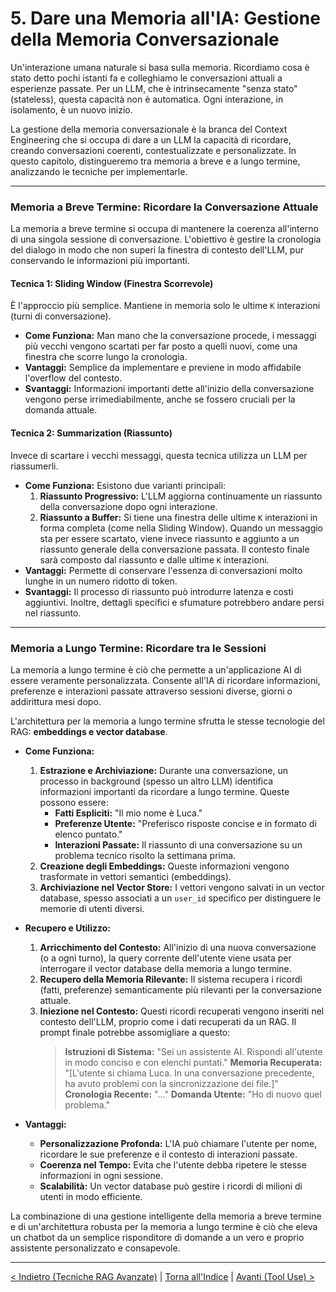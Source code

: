 # 5. Dare una Memoria all'IA: Gestione della Memoria Conversazionale

Un'interazione umana naturale si basa sulla memoria. Ricordiamo cosa è stato detto pochi istanti fa e colleghiamo le conversazioni attuali a esperienze passate. Per un LLM, che è intrinsecamente "senza stato" (stateless), questa capacità non è automatica. Ogni interazione, in isolamento, è un nuovo inizio.

La gestione della memoria conversazionale è la branca del Context Engineering che si occupa di dare a un LLM la capacità di ricordare, creando conversazioni coerenti, contestualizzate e personalizzate. In questo capitolo, distingueremo tra memoria a breve e a lungo termine, analizzando le tecniche per implementarle.

---

### Memoria a Breve Termine: Ricordare la Conversazione Attuale

La memoria a breve termine si occupa di mantenere la coerenza all'interno di una singola sessione di conversazione. L'obiettivo è gestire la cronologia del dialogo in modo che non superi la finestra di contesto dell'LLM, pur conservando le informazioni più importanti.

#### Tecnica 1: Sliding Window (Finestra Scorrevole)

È l'approccio più semplice. Mantiene in memoria solo le ultime `K` interazioni (turni di conversazione).

- **Come Funziona:** Man mano che la conversazione procede, i messaggi più vecchi vengono scartati per far posto a quelli nuovi, come una finestra che scorre lungo la cronologia.
- **Vantaggi:** Semplice da implementare e previene in modo affidabile l'overflow del contesto.
- **Svantaggi:** Informazioni importanti dette all'inizio della conversazione vengono perse irrimediabilmente, anche se fossero cruciali per la domanda attuale.

#### Tecnica 2: Summarization (Riassunto)

Invece di scartare i vecchi messaggi, questa tecnica utilizza un LLM per riassumerli.

- **Come Funziona:** Esistono due varianti principali:
  1.  **Riassunto Progressivo:** L'LLM aggiorna continuamente un riassunto della conversazione dopo ogni interazione.
  2.  **Riassunto a Buffer:** Si tiene una finestra delle ultime `K` interazioni in forma completa (come nella Sliding Window). Quando un messaggio sta per essere scartato, viene invece riassunto e aggiunto a un riassunto generale della conversazione passata. Il contesto finale sarà composto dal riassunto e dalle ultime `K` interazioni.
- **Vantaggi:** Permette di conservare l'essenza di conversazioni molto lunghe in un numero ridotto di token.
- **Svantaggi:** Il processo di riassunto può introdurre latenza e costi aggiuntivi. Inoltre, dettagli specifici e sfumature potrebbero andare persi nel riassunto.

---

### Memoria a Lungo Termine: Ricordare tra le Sessioni

La memoria a lungo termine è ciò che permette a un'applicazione AI di essere veramente personalizzata. Consente all'IA di ricordare informazioni, preferenze e interazioni passate attraverso sessioni diverse, giorni o addirittura mesi dopo.

L'architettura per la memoria a lungo termine sfrutta le stesse tecnologie del RAG: **embeddings e vector database**.

- **Come Funziona:**

  1.  **Estrazione e Archiviazione:** Durante una conversazione, un processo in background (spesso un altro LLM) identifica informazioni importanti da ricordare a lungo termine. Queste possono essere:
      - **Fatti Espliciti:** "Il mio nome è Luca."
      - **Preferenze Utente:** "Preferisco risposte concise e in formato di elenco puntato."
      - **Interazioni Passate:** Il riassunto di una conversazione su un problema tecnico risolto la settimana prima.
  2.  **Creazione degli Embeddings:** Queste informazioni vengono trasformate in vettori semantici (embeddings).
  3.  **Archiviazione nel Vector Store:** I vettori vengono salvati in un vector database, spesso associati a un `user_id` specifico per distinguere le memorie di utenti diversi.

- **Recupero e Utilizzo:**

  1.  **Arricchimento del Contesto:** All'inizio di una nuova conversazione (o a ogni turno), la query corrente dell'utente viene usata per interrogare il vector database della memoria a lungo termine.
  2.  **Recupero della Memoria Rilevante:** Il sistema recupera i ricordi (fatti, preferenze) semanticamente più rilevanti per la conversazione attuale.
  3.  **Iniezione nel Contesto:** Questi ricordi recuperati vengono inseriti nel contesto dell'LLM, proprio come i dati recuperati da un RAG. Il prompt finale potrebbe assomigliare a questo:
      > **Istruzioni di Sistema:** "Sei un assistente AI. Rispondi all'utente in modo conciso e con elenchi puntati."
      > **Memoria Recuperata:** "[L'utente si chiama Luca. In una conversazione precedente, ha avuto problemi con la sincronizzazione dei file.]"
      > **Cronologia Recente:** "..."
      > **Domanda Utente:** "Ho di nuovo quel problema."

- **Vantaggi:**
  - **Personalizzazione Profonda:** L'IA può chiamare l'utente per nome, ricordare le sue preferenze e il contesto di interazioni passate.
  - **Coerenza nel Tempo:** Evita che l'utente debba ripetere le stesse informazioni in ogni sessione.
  - **Scalabilità:** Un vector database può gestire i ricordi di milioni di utenti in modo efficiente.

La combinazione di una gestione intelligente della memoria a breve termine e di un'architettura robusta per la memoria a lungo termine è ciò che eleva un chatbot da un semplice risponditore di domande a un vero e proprio assistente personalizzato e consapevole.

---

[< Indietro (Tecniche RAG Avanzate)](./04-tecniche-rag-avanzate.md) | [Torna all'Indice](./index.md) | [Avanti (Tool Use) >](./06-tool-use-e-function-calling.md)
